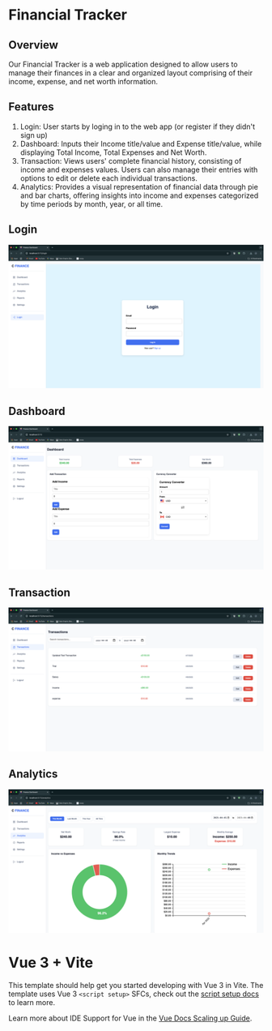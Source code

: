 # Financial Tracker

## Overview
Our Financial Tracker is a web application designed to allow users to manage their finances in a clear and organized layout comprising of their income, expense, and net worth information. 


## Features
1. Login: User starts by loging in to the web app (or register if they didn't sign up) 
2. Dashboard: Inputs their Income title/value and Expense title/value, while displaying Total Income, Total Expenses and Net Worth.
3. Transaction: Views users' complete financial history, consisting of income and expenses values. Users can also manage their entries with options to edit or delete each individual transactions.
4. Analytics: Provides a visual representation of financial data through pie and bar charts, offering insights into income and expenses categorized by time periods by month, year, or all time.

## **Login**
![Login](images/login.png)

## **Dashboard**
![Main](images/dashboard.png)

## **Transaction**
![Transaction](images/transaction.png)

## **Analytics**
![Main](images/analytics.png)


# Vue 3 + Vite
This template should help get you started developing with Vue 3 in Vite. The template uses Vue 3 `<script setup>` SFCs, check out the [script setup docs](https://v3.vuejs.org/api/sfc-script-setup.html#sfc-script-setup) to learn more.

Learn more about IDE Support for Vue in the [Vue Docs Scaling up Guide](https://vuejs.org/guide/scaling-up/tooling.html#ide-support).